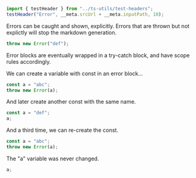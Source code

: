 ```ts eval --out=md --hide
import { testHeader } from "../ts-utils/test-headers";
testHeader("Error", __meta.srcUrl + __meta.inputPath, 10);
```

Errors can be caught and shown, explicitly. Errors that are thrown but not explictly will stop the markdown generation.

```ts eval --out=error --meta
throw new Error("def");
```

Error blocks are eventually wrapped in a try-catch block, and have scope rules accordingly.

We can create a variable with const in an error block...

```ts eval --out=error
const a = "abc";
throw new Error(a);
```

And later create another const with the same name.

```ts eval
const a = "def";
a;
```

And a third time, we can re-create the const.

```ts eval --out=error
const a = "abc";
throw new Error(a);
```

The "a" variable was never changed.

```ts eval
a;
```
